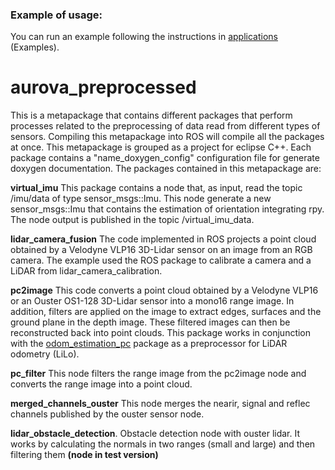 ### Example of usage:

You can run an example following the instructions in [applications](https://github.com/AUROVA-LAB/applications) (Examples).

# aurova_preprocessed
This is a metapackage that contains different packages that perform processes related to the preprocessing of data read from different types of sensors. Compiling this metapackage into ROS will compile all the packages at once. This metapackage is grouped as a project for eclipse C++. Each package contains a "name_doxygen_config" configuration file for generate doxygen documentation. The packages contained in this metapackage are:

**virtual_imu**
This package contains a node that, as input, read the topic /imu/data of type sensor_msgs::Imu. This node generate a new sensor_msgs::Imu that contains the estimation of orientation integrating rpy. The node output is published in the topic /virtual_imu_data.

**lidar_camera_fusion**
The code implemented in ROS projects a point cloud obtained by a Velodyne VLP16 3D-Lidar sensor on an image from an RGB camera. The example used the ROS package to calibrate a camera and a LiDAR from lidar_camera_calibration.

**pc2image**
This code converts a point cloud obtained by a Velodyne VLP16 or an Ouster OS1-128 3D-Lidar sensor into a mono16 range image. In addition, filters are applied on the image to extract edges, surfaces and the ground plane in the depth image. These filtered images can then be reconstructed back into point clouds. This package works in conjunction with the [odom_estimation_pc](https://github.com/AUROVA-LAB/aurova_odom/tree/main/odom_estimation_pc) package as a preprocessor for LiDAR odometry (LiLo).

**pc_filter**
This node filters the range image from the pc2image node and converts the range image into a point cloud. 

**merged_channels_ouster**
This node merges the nearir, signal and reflec channels published by the ouster sensor node.

**lidar_obstacle_detection**.
Obstacle detection node with ouster lidar. It works by calculating the normals in two ranges (small and large) and then filtering them **(node in test version)**
